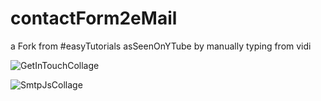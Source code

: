 # contactForm2eMail
a Fork from #easyTutorials asSeenOnYTube by manually typing from vidi 

![GetInTouchCollage](https://user-images.githubusercontent.com/103030864/168346350-c95ae575-280d-4079-8c69-20ffe985a066.jpg)

![SmtpJsCollage](https://user-images.githubusercontent.com/103030864/168346371-28b43d48-4a36-4f84-aca5-5600487823c2.jpg)
